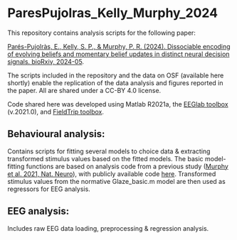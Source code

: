 # ParesPujolras_Kelly_Murphy_2024

This repository contains analysis scripts for the following paper:

[Parés-Pujolràs, E., Kelly, S. P., & Murphy, P. R. (2024). Dissociable encoding of evolving beliefs and momentary belief updates in distinct neural decision signals. bioRxiv, 2024-05](https://www.biorxiv.org/content/10.1101/2024.05.15.594345v2).

The scripts included in the repository and the data on OSF (available here shortly) enable the replication of the data analysis and figures reported in the paper.
All are shared under a CC-BY 4.0 license.

Code shared here was developed using Matlab R2021a, the [EEGlab toolbox](https://sccn.ucsd.edu/eeglab/index.php) (v.2021.0), and [FieldTrip toolbox](https://www.fieldtriptoolbox.org/).

## Behavioural analysis:
Contains scripts for fitting several models to choice data & extracting transformed stimulus values based on the fitted models. 
The basic model-fitting functions are based on analysis code from a previous study ([Murphy et al. 2021, Nat. Neuro](https://www.nature.com/articles/s41593-021-00839-z)), with publicly available code [here](https://github.com/DonnerLab/2021_Murphy_Adaptive-Circuit-Dynamics-Across-Human-Cortex). 
Transformed stimulus values from the normative Glaze_basic.m model are then used as regressors for EEG analysis. 

## EEG analysis: 
Includes raw EEG data loading, preprocessing & regression analysis. 


